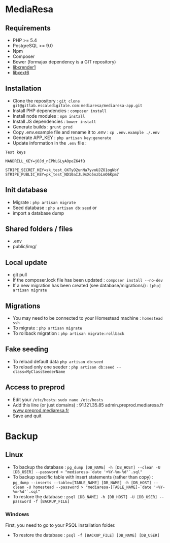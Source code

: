 # MediaResa
## Requirements
- PHP >= 5.4
- PostgreSQL >= 9.0
- Npm
- Composer
- Bower (formajax dependency is a GIT repository)
- [libxrender1](https://packages.debian.org/jessie/libxrender1)
- [libxext6](https://packages.debian.org/jessie/libxext6)

## Installation
- Clone the repository : `git clone git@gitlab.escaledigitale.com:mediaresa/mediaresa-app.git`
- Install PHP dependencies : `composer install`
- Install node modules : `npm install`
- Install JS dependencies : `bower install`
- Generate builds : `grunt prod`
- Copy .env.example file and rename it to .env : `cp .env.example ./.env`
- Generate APP_KEY : `php artisan key:generate`
- Update information in the `.env` file :

```
Test keys

MANDRILL_KEY=jOJd_nEPhLGLyAOpeZ64fQ

STRIPE_SECRET_KEY=sk_test_OXTyO2unNa7yvoUJZO1ogNbY
STRIPE_PUBLIC_KEY=pk_test_ND10aIJL9sXo5nzbLmO6Kpm7
```

## Init database
- Migrate : `php artisan migrate`
- Seed database : `php artisan db:seed`
or
- import a database dump

## Shared folders / files
- .env
- public/img/

## Local update
- git pull
- If the composer.lock file has been updated : `composer install --no-dev`
- If a new migration has been created (see database/migrations/) : `[php] artisan migrate`

## Migrations
- You may need to be connected to your Homestead machine : `homestead ssh`
- To migrate : `php artisan migrate`
- To rollback migration : `php artisan migrate:rollback`

## Fake seeding
- To reload default data `php artisan db:seed`
- To reload only one seeder : `php artisan db:seed --class=MyClassSeederName`

## Access to preprod
- Edit your `/etc/hosts`: `sudo nano /etc/hosts`
- Add this line (or just domains) : 91.121.35.85 admin.preprod.mediaresa.fr www.preprod.mediaresa.fr
- Save and quit

# Backup
## Linux
- To backup the database : `` pg_dump [DB_NAME] -h [DB_HOST] --clean -U [DB_USER] --password > "mediaresa-`date '+%Y-%m-%d'`.sql" ``
- To backup specific table with insert statements (rather than copy) : ``pg_dump --inserts --table=[TABLE_NAME] [DB_NAME] -h [DB_HOST] --clean -U homestead --password > "mediaresa-[TABLE_NAME]-`date '+%Y-%m-%d'`.sql"``
- To restore the database : `` psql [DB_NAME] -h [DB_HOST] -U [DB_USER] --password -f [BACKUP_FILE] ``

### Windows
First, you need to go to your PSQL installation folder.

- To restore the database : `` psql -f [BACKUP_FILE] [DB_NAME] [DB_USER] ``
